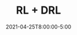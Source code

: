 ---
type: recitation
date: 2021-04-25T8:00:00-5:00
title: "RL + DRL"
# tldr: "Short text to discribe what this lecture is about."
# thumbnail: /static_files/presentations/lec.jpg
hide_from_announcments: true
---